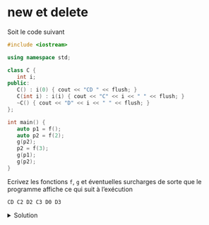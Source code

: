 # new et delete

Soit le code suivant

~~~cpp
#include <iostream>

using namespace std;

class C {
   int i;
public:
   C() : i(0) { cout << "CD " << flush; }
   C(int i) : i(i) { cout << "C" << i << " " << flush; }
   ~C() { cout << "D" << i << " " << flush; }
};

int main() {
   auto p1 = f();
   auto p2 = f(2);
   g(p2);
   p2 = f(3);
   g(p1);
   g(p2);
}
~~~

Ecrivez les fonctions `f`, `g` et éventuelles surcharges de sorte que le programme affiche ce qui suit à l’exécution

~~~text
CD C2 D2 C3 D0 D3
~~~


<details>
<summary>Solution</summary>

~~~cpp
C*   f()      { return new C();  }
C*   f(int i) { return new C(i); }
void g(C* p)  { delete p;        }
~~~

</details>
